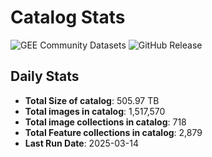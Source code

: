 # Catalog Stats

![GEE Community Datasets](https://img.shields.io/endpoint?url=https://gist.githubusercontent.com/samapriya/34bc0c1280d475d3a69e3b60a706226e/raw/community.json)
![GitHub Release](https://img.shields.io/github/v/release/samapriya/awesome-gee-community-datasets)

## Daily Stats

<!-- START_MARKER -->
* **Total Size of catalog**: 505.97 TB
* **Total images in catalog**: 1,517,570
* **Total image collections in catalog**: 718
* **Total Feature collections in catalog**: 2,879
* **Last Run Date**: 2025-03-14
<!-- END_MARKER -->

